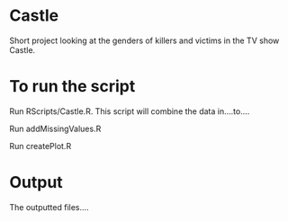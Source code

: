 Castle
======

Short project looking at the genders of killers and victims in the TV show Castle.

To run the script
=================

Run RScripts/Castle.R. This script will combine the data in....to....

Run addMissingValues.R

Run createPlot.R

Output
======

The outputted files....

